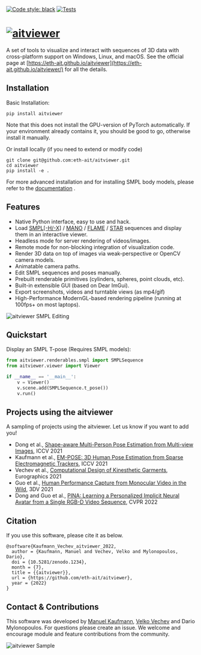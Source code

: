 [![Code style: black](https://img.shields.io/badge/code%20style-black-000000.svg)](https://github.com/psf/black)
[![Tests](https://github.com/eth-ait/aitviewer/actions/workflows/tests.yml/badge.svg)](https://github.com/eth-ait/aitviewer/actions/workflows/tests.yml)

# [![aitviewer](assets/aitviewer_logo.svg)](https://github.com/eth-ait/aitviewer)
A set of tools to visualize and interact with sequences of 3D data with cross-platform support on Windows, Linux, and macOS. See the official page at [https://eth-ait.github.io/aitviewer](https://eth-ait.github.io/aitviewer/) for all the details.

## Installation
Basic Installation:
```commandline
pip install aitviewer
```
Note that this does not install the GPU-version of PyTorch automatically. If your environment already contains it, you should be good to go, otherwise install it manually.

Or install locally (if you need to extend or modify code)
```commandline
git clone git@github.com:eth-ait/aitviewer.git
cd aitviewer
pip install -e .
```

For more advanced installation and for installing SMPL body models, please refer to the [documentation](https://eth-ait.github.io/aitviewer/parametric_human_models/supported_models.html) .

## Features
* Native Python interface, easy to use and hack.
* Load [SMPL[-H/-X]](https://smpl.is.tue.mpg.de/) / [MANO](https://mano.is.tue.mpg.de/) / [FLAME](https://flame.is.tue.mpg.de/) / [STAR](https://github.com/ahmedosman/STAR) sequences and display them in an interactive viewer.
* Headless mode for server rendering of videos/images.
* Remote mode for non-blocking integration of visualization code.
* Render 3D data on top of images via weak-perspective or OpenCV camera models.
* Animatable camera paths.
* Edit SMPL sequences and poses manually.
* Prebuilt renderable primitives (cylinders, spheres, point clouds, etc).
* Built-in extensible GUI (based on Dear ImGui).
* Export screenshots, videos and turntable views (as mp4/gif)
* High-Performance ModernGL-based rendering pipeline (running at 100fps+ on most laptops).

![aitviewer SMPL Editing](https://user-images.githubusercontent.com/5639197/188625764-351100e9-992e-430c-b170-69d4f142f5dd.gif)



## Quickstart
Display an SMPL T-pose (Requires SMPL models):
```py
from aitviewer.renderables.smpl import SMPLSequence
from aitviewer.viewer import Viewer

if __name__ == '__main__':
    v = Viewer()
    v.scene.add(SMPLSequence.t_pose())
    v.run()
```


## Projects using the aitviewer
A sampling of projects using the aitviewer. Let us know if you want to add you!
- Dong et al., [Shape-aware Multi-Person Pose Estimation from Multi-view Images](https://ait.ethz.ch/projects/2021/multi-human-pose/), ICCV 2021
- Kaufmann et al., [EM-POSE: 3D Human Pose Estimation from Sparse Electromagnetic Trackers](https://ait.ethz.ch/projects/2021/em-pose/), ICCV 2021
- Vechev et al., [Computational Design of Kinesthetic Garments](https://ait.ethz.ch/projects/2022/cdkg/), Eurographics 2021
- Guo et al., [Human Performance Capture from Monocular Video in the Wild](https://ait.ethz.ch/projects/2021/human-performance-capture/index.php), 3DV 2021
- Dong and Guo et al., [PINA: Learning a Personalized Implicit Neural Avatar from a Single RGB-D Video Sequence](https://zj-dong.github.io/pina/), CVPR 2022

## Citation
If you use this software, please cite it as below.
```commandline
@software{Kaufmann_Vechev_aitviewer_2022,
  author = {Kaufmann, Manuel and Vechev, Velko and Mylonopoulos, Dario},
  doi = {10.5281/zenodo.1234},
  month = {7},
  title = {{aitviewer}},
  url = {https://github.com/eth-ait/aitviewer},
  year = {2022}
}
```

## Contact & Contributions
This software was developed by [Manuel Kaufmann](mailto:manuel.kaufmann@inf.ethz.ch), [Velko Vechev](mailto:velko.vechev@inf.ethz.ch) and Dario Mylonopoulos.
For questions please create an issue.
We welcome and encourage module and feature contributions from the community.

![aitviewer Sample](assets/aitviewer_collab.png)
